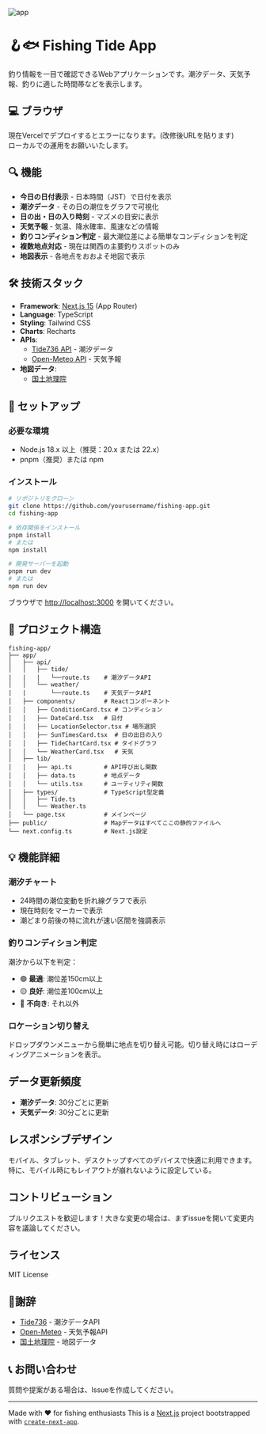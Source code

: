 ![app](https://github.com/user-attachments/assets/929f21ed-d146-4e78-ba93-24abd884693b)

# 🪝🐟 Fishing Tide App

釣り情報を一目で確認できるWebアプリケーションです。潮汐データ、天気予報、釣りに適した時間帯などを表示します。

## 💻 ブラウザ

現在Vercelでデプロイするとエラーになります。(改修後URLを貼ります)<br>
ローカルでの運用をお願いいたします。<br>

## 🔍 機能

-  **今日の日付表示** - 日本時間（JST）で日付を表示
-  **潮汐データ** - その日の潮位をグラフで可視化
-  **日の出・日の入り時刻** - マズメの目安に表示
-  **天気予報** - 気温、降水確率、風速などの情報
-  **釣りコンディション判定** - 最大潮位差による簡単なコンディションを判定
-  **複数地点対応** - 現在は関西の主要釣りスポットのみ
-  **地図表示** - 各地点をおおよそ地図で表示

## 🛠️ 技術スタック

- **Framework**: [Next.js 15](https://nextjs.org/) (App Router)
- **Language**: TypeScript
- **Styling**: Tailwind CSS
- **Charts**: Recharts
- **APIs**:
  - [Tide736 API](https://tide736.net/) - 潮汐データ
  - [Open-Meteo API](https://open-meteo.com/) - 天気予報
- **地図データ**:
  - [国土地理院](https://maps.gsi.go.jp)

## 🚀 セットアップ

### 必要な環境

- Node.js 18.x 以上（推奨：20.x または 22.x）
- pnpm（推奨）または npm

### インストール

```bash
# リポジトリをクローン
git clone https://github.com/yourusername/fishing-app.git
cd fishing-app

# 依存関係をインストール
pnpm install
# または
npm install

# 開発サーバーを起動
pnpm run dev
# または
npm run dev
```

ブラウザで [http://localhost:3000](http://localhost:3000) を開いてください。

## 📁 プロジェクト構造

```
fishing-app/
├── app/
│   ├── api/
│   │   ├── tide/
|   |   |   └──route.ts    # 潮汐データAPI
│   │   └── weather/
|   |       └──route.ts    # 天気データAPI
│   ├── components/        # Reactコンポーネント
│   │   ├── ConditionCard.tsx # コンディション
│   │   ├── DateCard.tsx   # 日付
│   │   ├── LocationSelector.tsx # 場所選択
│   │   ├── SunTimesCard.tsx  # 日の出日の入り
│   │   ├── TideChartCard.tsx # タイドグラフ
│   │   └── WeatherCard.tsx   # 天気
│   ├── lib/
│   │   ├── api.ts         # API呼び出し関数
│   │   ├── data.ts        # 地点データ
│   │   └── utils.tsx      # ユーティリティ関数
│   ├── types/             # TypeScript型定義
│   │   ├── Tide.ts
│   │   └── Weather.ts
│   └── page.tsx           # メインページ
├── public/                # Mapデータはすべてここの静的ファイルへ
└── next.config.ts         # Next.js設定
```

## 💡 機能詳細

### 潮汐チャート
- 24時間の潮位変動を折れ線グラフで表示
- 現在時刻をマーカーで表示
- 潮どまり前後の特に流れが速い区間を強調表示

### 釣りコンディション判定
潮汐から以下を判定：
- 🟢 **最適**: 潮位差150cm以上
- 🟡 **良好**: 潮位差100cm以上
- 🔴 **不向き**: それ以外

### ロケーション切り替え
ドロップダウンメニューから簡単に地点を切り替え可能。切り替え時にはローディングアニメーションを表示。

## データ更新頻度

- **潮汐データ**: 30分ごとに更新
- **天気データ**: 30分ごとに更新

## レスポンシブデザイン

モバイル、タブレット、デスクトップすべてのデバイスで快適に利用できます。特に、モバイル時にもレイアウトが崩れないように設定している。

## コントリビューション

プルリクエストを歓迎します！大きな変更の場合は、まずissueを開いて変更内容を議論してください。

## ライセンス

MIT License

## 🙏謝辞

- [Tide736](https://tide736.net/) - 潮汐データAPI
- [Open-Meteo](https://open-meteo.com/) - 天気予報API
- [国土地理院](https://maps.gsi.go.jp) - 地図データ

## 📞 お問い合わせ

質問や提案がある場合は、Issueを作成してください。

---

Made with ❤️ for fishing enthusiasts
This is a [Next.js](https://nextjs.org) project bootstrapped with [`create-next-app`](https://nextjs.org/docs/app/api-reference/cli/create-next-app).
